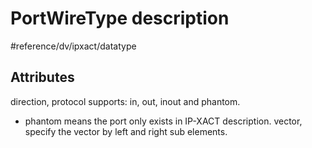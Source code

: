 # PortWireType description
#reference/dv/ipxact/datatype

## Attributes
direction, protocol supports: in, out, inout and phantom.
- phantom means the port only exists in IP-XACT description.
vector, specify the vector by left and right sub elements.
